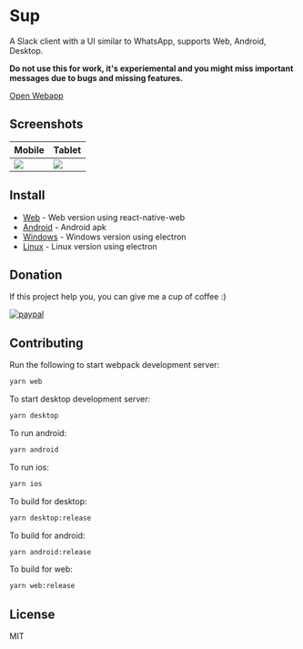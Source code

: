 # Sup

A Slack client with a UI similar to WhatsApp, supports Web, Android, Desktop.

**Do not use this for work, it's experiemental and you might miss important messages due to bugs and
missing features.**

[Open Webapp](https://arnnis.github.io/Sup)


## Screenshots

| Mobile         | Tablet         |
| -------------- | -------------- |
| ![][mobilegif] | ![][tabletgif] |

## Install

- [Web](https://arnnis.github.io/Sup) - Web version using react-native-web
- [Android](https://github.com/arnnis/Sup/releases/latest) - Android apk
- [Windows](https://github.com/arnnis/Sup/releases/latest) - Windows version using electron
- [Linux](https://github.com/arnnis/Sup/releases/latest) - Linux version using electron

[mobilegif]: https://user-images.githubusercontent.com/58140889/71323716-8ecdfc00-24eb-11ea-8740-1325d4457ccc.gif
[tabletgif]: https://user-images.githubusercontent.com/58140889/71326898-5394f280-2516-11ea-8efd-93fb0cab643b.gif
[conversation]: https://user-images.githubusercontent.com/56032649/65983227-eda24d00-e489-11e9-9d31-ed6d392237e3.png
[workspaces]: https://user-images.githubusercontent.com/56032649/65982799-0100e880-e489-11e9-87c0-ae898f3603dc.png

## Donation
If this project help you, you can give me a cup of coffee :)

[![paypal](https://www.paypalobjects.com/en_US/i/btn/btn_donateCC_LG.gif)](https://www.paypal.com/paypalme2/arnnis)

## Contributing
Run the following to start webpack development server:
```sh
yarn web
```
To start desktop development server:
```sh
yarn desktop
```

To run android:
```sh
yarn android
```

To run ios:
```sh
yarn ios
```

To build for desktop:
```sh
yarn desktop:release
```

To build for android:
```sh
yarn android:release
```

To build for web:
```sh
yarn web:release
```

## License
MIT
